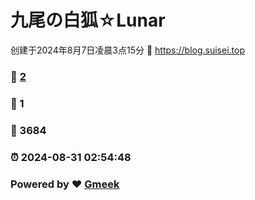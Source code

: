 # 九尾の白狐☆Lunar
创建于2024年8月7日凌晨3点15分 :link: https://blog.suisei.top 
### :page_facing_up: [2](https://blog.suisei.top/tag.html) 
### :speech_balloon: 1 
### :hibiscus: 3684 
### :alarm_clock: 2024-08-31 02:54:48 
### Powered by :heart: [Gmeek](https://github.com/Meekdai/Gmeek)

